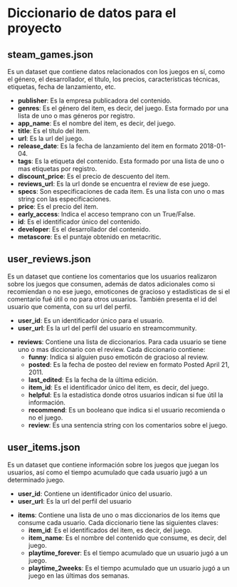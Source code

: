 # Diccionario de datos para el proyecto

## steam_games.json

Es un dataset que contiene datos relacionados con los juegos en sí, como el género, el desarrollador, el título, los precios, características técnicas, etiquetas, fecha de lanzamiento, etc.  

* **publisher**: Es la empresa publicadora del contenido.  
* **genres**: Es el género del item, es decir, del juego. Esta formado por una lista de uno o mas géneros por registro.  
* **app_name**: Es el nombre del item, es decir, del juego.  
* **title**: Es el título del item.  
* **url**: Es la url del juego.  
* **release_date**: Es la fecha de lanzamiento del item en formato 2018-01-04.  
* **tags**: Es la etiqueta del contenido. Esta formado por una lista de uno o mas etiquetas por registro.
* **discount_price**: Es el precio de descuento del item.  
* **reviews_url**: Es la url donde se encuentra el review de ese juego.  
* **specs**: Son especificaciones de cada item. Es una lista con uno o mas string con las especificaciones.
* **price**: Es el precio del item.  
* **early_access**: Indica el acceso temprano con un True/False.  
* **id**: Es el identificador único del contenido.  
* **developer**: Es el desarrollador del contenido.
* **metascore**: Es el puntaje obtenido en metacritic.


## user_reviews.json  

Es un dataset que contiene los comentarios que los usuarios realizaron sobre los juegos que consumen, además de datos adicionales como si recomiendan o no ese juego, emoticones de gracioso y estadísticas de si el comentario fué útil o no para otros usuarios. También presenta el id del usuario que comenta, con su url del perfil.

* **user_id**: Es un identificador único para el usuario.  
* **user_url**: Es la url del perfil del usuario en streamcommunity.  
+ **reviews**: Contiene una lista de diccionarios. Para cada usuario se tiene uno o mas diccionario con el review. Cada diccionario contiene:  
    * **funny**: Indica si alguien puso emoticón de gracioso al review.  
    * **posted**: Es la fecha de posteo del review en formato Posted April 21, 2011.  
    * **last_edited**: Es la fecha de la última edición.  
    * **item_id**: Es el identificador único del item, es decir, del juego.  
    * **helpful**: Es la estadística donde otros usuarios indican si fue útil la información.  
    * **recommend**: Es un booleano que indica si el usuario recomienda o no el juego.  
    * **review**: Es una sentencia string con los comentarios sobre el juego.  


## user_items.json

Es un dataset que contiene información sobre los juegos que juegan los usuarios, así como el tiempo acumulado que cada usuario jugó a un determinado juego.

* **user_id**: Contiene un identificador único del usuario.   
* **user_url**: Es la url del perfil del usuario  
+ **items**: Contiene una lista de uno o mas diccionarios de los items que consume cada usuario. Cada diccionario tiene las siguientes claves:  
    * **item_id**: Es el identificados del item, es decir, del juego.  
    * **item_name**: Es el nombre del contenido que consume, es decir, del juego.  
    * **playtime_forever**: Es el tiempo acumulado que un usuario jugó a un juego.  
    * **playtime_2weeks**: Es el tiempo acumulado que un usuario jugó a un juego en las últimas dos semanas. 